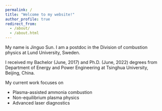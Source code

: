 ```yaml
---
permalink: /
title: "Welcome to my website!"
author_profile: true
redirect_from:
  - /about/
  - /about.html
---
```


My name is Jinguo Sun. I am a postdoc in the Division of combustion physics at Lund University, Sweden.

I received my Bachelor (June, 2017) and Ph.D. (June, 2022) degrees from Department of Energy and Power Engineering at Tsinghua University, Beijing, China.

My current work focuses on

- Plasma-assisted ammonia combustion
- Non-equilibrium plasma physics
- Advanced laser diagnostics

<!-- Download CV [here](https://jinguosun.github.io/files/CV_Jinguo_Sun.pdf). -->
